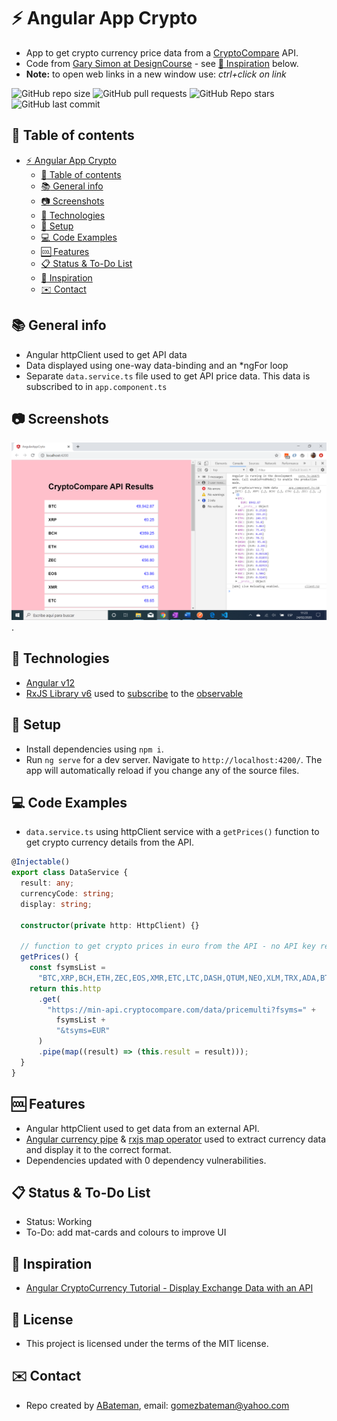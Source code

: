 # :zap: Angular App Crypto

* App to get crypto currency price data from a [CryptoCompare](https://min-api.cryptocompare.com/) API.
* Code from [Gary Simon at DesignCourse](https://www.youtube.com/channel/UCVyRiMvfUNMA1UPlDPzG5Ow) - see [:clap: Inspiration](#clap-inspiration) below.
* **Note:** to open web links in a new window use: _ctrl+click on link_

![GitHub repo size](https://img.shields.io/github/repo-size/AndrewJBateman/ionic-angular-todo-app?style=plastic)
![GitHub pull requests](https://img.shields.io/github/issues-pr/AndrewJBateman/ionic-angular-todo-app?style=plastic)
![GitHub Repo stars](https://img.shields.io/github/stars/AndrewJBateman/ionic-angular-todo-app?style=plastic)
![GitHub last commit](https://img.shields.io/github/last-commit/AndrewJBateman/ionic-angular-todo-app?style=plastic)

## :page_facing_up: Table of contents

* [:zap: Angular App Crypto](#zap-angular-app-crypto)
  * [:page_facing_up: Table of contents](#page_facing_up-table-of-contents)
  * [:books: General info](#books-general-info)
  * [:camera: Screenshots](#camera-screenshots)
  * [:signal_strength: Technologies](#signal_strength-technologies)
  * [:floppy_disk: Setup](#floppy_disk-setup)
  * [:computer: Code Examples](#computer-code-examples)
  * [:cool: Features](#cool-features)
  * [:clipboard: Status & To-Do List](#clipboard-status--to-do-list)
  * [:clap: Inspiration](#clap-inspiration)
  * [:envelope: Contact](#envelope-contact)

## :books: General info

* Angular httpClient used to get API data
* Data displayed using one-way data-binding and an \*ngFor loop
* Separate `data.service.ts` file used to get API price data. This data is subscribed to in `app.component.ts`

## :camera: Screenshots

![Example screenshot](./img/crypto-euro.png).

## :signal_strength: Technologies

* [Angular v12](https://angular.io/)
* [RxJS Library v6](https://angular.io/guide/rx-library) used to [subscribe](http://reactivex.io/documentation/operators/subscribe.html) to the [observable](http://reactivex.io/documentation/observable.html)

## :floppy_disk: Setup

* Install dependencies using `npm i`.
* Run `ng serve` for a dev server. Navigate to `http://localhost:4200/`. The app will automatically reload if you change any of the source files.

## :computer: Code Examples

* `data.service.ts` using httpClient service with a `getPrices()` function to get crypto currency details from the API.

```typescript
@Injectable()
export class DataService {
  result: any;
  currencyCode: string;
  display: string;

  constructor(private http: HttpClient) {}

  // function to get crypto prices in euro from the API - no API key required.
  getPrices() {
    const fsymsList =
      "BTC,XRP,BCH,ETH,ZEC,EOS,XMR,ETC,LTC,DASH,QTUM,NEO,XLM,TRX,ADA,BTS,USDT,XUC,PAX,IOT";
    return this.http
      .get(
        "https://min-api.cryptocompare.com/data/pricemulti?fsyms=" +
          fsymsList +
          "&tsyms=EUR"
      )
      .pipe(map((result) => (this.result = result)));
  }
}
```

## :cool: Features

* Angular httpClient used to get data from an external API.
* [Angular currency pipe](https://angular.io/api/common/CurrencyPipe) & [rxjs map operator](https://angular.io/guide/rx-library) used to extract currency data and display it to the correct format.
* Dependencies updated with 0 dependency vulnerabilities.

## :clipboard: Status & To-Do List

* Status: Working
* To-Do: add mat-cards and colours to improve UI

## :clap: Inspiration

* [Angular CryptoCurrency Tutorial - Display Exchange Data with an API](https://www.youtube.com/watch?v=U3INaC0leXg&t=589s)

## :file_folder: License

* This project is licensed under the terms of the MIT license.

## :envelope: Contact

* Repo created by [ABateman](https://github.com/AndrewJBateman), email: gomezbateman@yahoo.com
